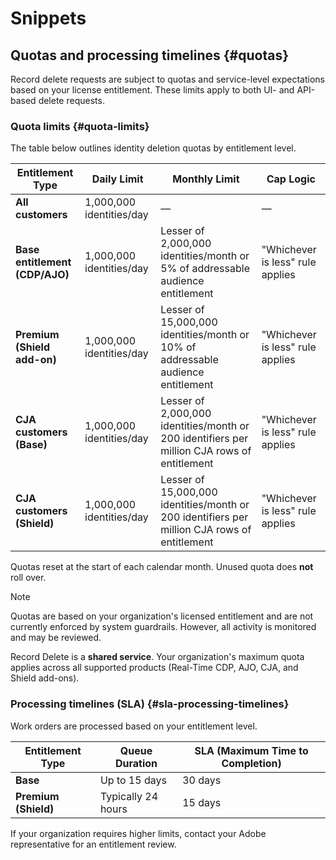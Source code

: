 # Snippets

## Quotas and processing timelines {#quotas}

Record delete requests are subject to quotas and service-level expectations based on your license entitlement. These limits apply to both UI- and API-based delete requests.

### Quota limits {#quota-limits}

The table below outlines identity deletion quotas by entitlement level.

| Entitlement Type         | Daily Limit | Monthly Limit   | Cap Logic   |
|--------------------------|-------------|-----------------|-------------|
| **All customers**        | 1,000,000 identities/day   | —     | —      |
| **Base entitlement (CDP/AJO)** | 1,000,000 identities/day   | Lesser of 2,000,000 identities/month or 5% of addressable audience entitlement | "Whichever is less" rule applies          |
| **Premium (Shield add-on)** | 1,000,000 identities/day   | Lesser of 15,000,000 identities/month or 10% of addressable audience entitlement | "Whichever is less" rule applies          |
| **CJA customers (Base)** | 1,000,000 identities/day   | Lesser of 2,000,000 identities/month or 200 identifiers per million CJA rows of entitlement | "Whichever is less" rule applies |
| **CJA customers (Shield)** | 1,000,000 identities/day   | Lesser of 15,000,000 identities/month or 200 identifiers per million CJA rows of entitlement | "Whichever is less" rule applies |

Quotas reset at the start of each calendar month. Unused quota does **not** roll over.

>[!NOTE]
>
> Quotas are based on your organization's licensed entitlement and are not currently enforced by system guardrails. However, all activity is monitored and may be reviewed.  
>  
> Record Delete is a **shared service**. Your organization's maximum quota applies across all supported products (Real-Time CDP, AJO, CJA, and Shield add-ons).

### Processing timelines (SLA) {#sla-processing-timelines}

Work orders are processed based on your entitlement level.

| Entitlement Type | Queue Duration         | SLA (Maximum Time to Completion) |
|------------------|------------------------|----------------------------------|
| **Base**         | Up to 15 days          | 30 days                          |
| **Premium (Shield)** | Typically 24 hours   | 15 days                          |

If your organization requires higher limits, contact your Adobe representative for an entitlement review.
